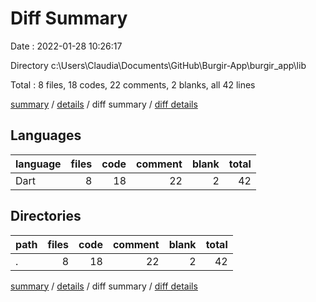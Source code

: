 # Diff Summary

Date : 2022-01-28 10:26:17

Directory c:\Users\Claudia\Documents\GitHub\Burgir-App\burgir_app\lib

Total : 8 files,  18 codes, 22 comments, 2 blanks, all 42 lines

[summary](results.md) / [details](details.md) / diff summary / [diff details](diff-details.md)

## Languages
| language | files | code | comment | blank | total |
| :--- | ---: | ---: | ---: | ---: | ---: |
| Dart | 8 | 18 | 22 | 2 | 42 |

## Directories
| path | files | code | comment | blank | total |
| :--- | ---: | ---: | ---: | ---: | ---: |
| . | 8 | 18 | 22 | 2 | 42 |

[summary](results.md) / [details](details.md) / diff summary / [diff details](diff-details.md)